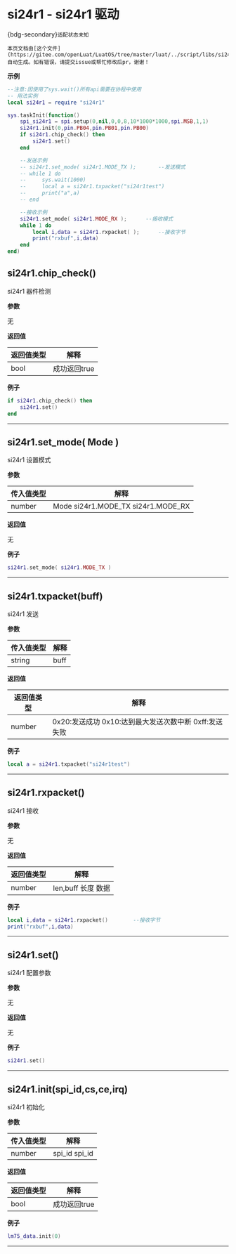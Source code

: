 # si24r1 - si24r1 驱动

{bdg-secondary}`适配状态未知`

```{note}
本页文档由[这个文件](https://gitee.com/openLuat/LuatOS/tree/master/luat/../script/libs/si24r1.lua)自动生成。如有错误，请提交issue或帮忙修改后pr，谢谢！
```


**示例**

```lua
--注意:因使用了sys.wait()所有api需要在协程中使用
-- 用法实例
local si24r1 = require "si24r1"

sys.taskInit(function()
    spi_si24r1 = spi.setup(0,nil,0,0,8,10*1000*1000,spi.MSB,1,1)
    si24r1.init(0,pin.PB04,pin.PB01,pin.PB00)
    if si24r1.chip_check() then
        si24r1.set()
    end

    --发送示例
    -- si24r1.set_mode( si24r1.MODE_TX );		--发送模式	
    -- while 1 do
    --     sys.wait(1000)
    --     local a = si24r1.txpacket("si24r1test")
    --     print("a",a)
    -- end

    --接收示例 
    si24r1.set_mode( si24r1.MODE_RX );		--接收模式	
    while 1 do
        local i,data = si24r1.rxpacket( );		--接收字节
        print("rxbuf",i,data)
    end
end)

```

## si24r1.chip_check()



si24r1 器件检测

**参数**

无

**返回值**

|返回值类型|解释|
|-|-|
|bool|成功返回true|

**例子**

```lua
if si24r1.chip_check() then
    si24r1.set()
end

```

---

## si24r1.set_mode( Mode )



si24r1 设置模式

**参数**

|传入值类型|解释|
|-|-|
|number|Mode si24r1.MODE_TX si24r1.MODE_RX|

**返回值**

无

**例子**

```lua
si24r1.set_mode( si24r1.MODE_TX )

```

---

## si24r1.txpacket(buff)



si24r1 发送

**参数**

|传入值类型|解释|
|-|-|
|string|buff |

**返回值**

|返回值类型|解释|
|-|-|
|number|0x20:发送成功 0x10:达到最大发送次数中断 0xff:发送失败|

**例子**

```lua
local a = si24r1.txpacket("si24r1test")

```

---

## si24r1.rxpacket()



si24r1 接收

**参数**

无

**返回值**

|返回值类型|解释|
|-|-|
|number|len,buff 长度 数据|

**例子**

```lua
local i,data = si24r1.rxpacket()		--接收字节
print("rxbuf",i,data)

```

---

## si24r1.set()



si24r1 配置参数

**参数**

无

**返回值**

无

**例子**

```lua
si24r1.set()

```

---

## si24r1.init(spi_id,cs,ce,irq)



si24r1 初始化

**参数**

|传入值类型|解释|
|-|-|
|number|spi_id spi_id|

**返回值**

|返回值类型|解释|
|-|-|
|bool|成功返回true|

**例子**

```lua
lm75_data.init(0)

```

---

